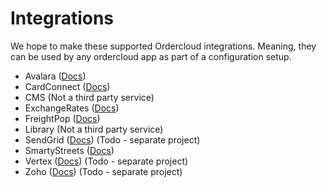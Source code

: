 # Integrations

We hope to make these supported Ordercloud integrations. Meaning, they can be used by any ordercloud app as part of a configuration setup.

- Avalara ([Docs](https://developer.avalara.com/api-reference/avatax/rest/v2/))
- CardConnect ([Docs](https://developer.cardconnect.com/cardconnect-api))
- CMS (Not a third party service)
- ExchangeRates ([Docs](https://exchangeratesapi.io/))
- FreightPop ([Docs](https://api.freightpop.com/))
- Library (Not a third party service)
- SendGrid ([Docs](https://sendgrid.com/docs/api-reference/)) (Todo - separate project)
- SmartyStreets ([Docs](https://smartystreets.com/products/apis/us-street-api))
- Vertex ([Docs](https://developer.vertexcloud.com/api/docs/#section/Authentication)) (Todo - separate project)
- Zoho ([Docs](https://www.zoho.com/crm/developer/docs/api/modules-api.html)) (Todo - separate project)
